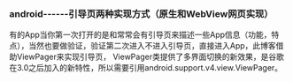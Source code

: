 ### android------引导页两种实现方式（原生和WebView网页实现）

<p>有的App当你第一次打开的是和常常会有引导页来描述一些App信息（功能，特点），当然也要做验证，验证第二次进入不进入引导页，直接进入App，此博客借助ViewPager来实现引导页， ViewPager类提供了多界面切换的新效果，是谷歌在3.0之后加入的新特性，所以需要引用android.support.v4.view.ViewPager。</p> 



